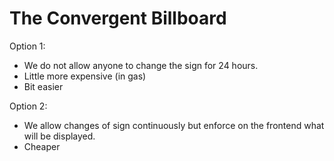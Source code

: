 # The Convergent Billboard

Option 1:
 - We do not allow anyone to change the sign for 24 hours. 
 - Little more expensive (in gas)
 - Bit easier

Option 2:
 - We allow changes of sign continuously but enforce on the frontend
   what will be displayed.
 - Cheaper